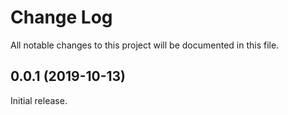 # Change Log

All notable changes to this project will be documented in this file.

## 0.0.1 (2019-10-13)

Initial release.
